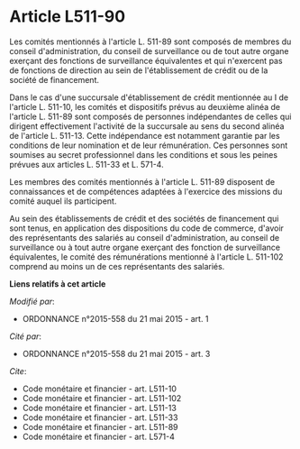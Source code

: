 # Article L511-90

Les comités mentionnés à l'article L. 511-89 sont composés de membres du conseil d'administration, du conseil de surveillance
ou de tout autre organe exerçant des fonctions de surveillance équivalentes et qui n'exercent pas de fonctions de direction
au sein de l'établissement de crédit ou de la société de financement. 

Dans le cas d'une succursale d'établissement de crédit mentionnée au I de l'article L. 511-10, les comités et dispositifs
prévus au deuxième alinéa de l'article L. 511-89 sont composés de personnes indépendantes de celles qui dirigent
effectivement l'activité de la succursale au sens du second alinéa de l'article L. 511-13. Cette indépendance est notamment
garantie par les conditions de leur nomination et de leur rémunération. Ces personnes sont soumises au secret professionnel
dans les conditions et sous les peines prévues aux articles L. 511-33 et L. 571-4. 

Les membres des comités mentionnés à l'article L. 511-89 disposent de connaissances et de compétences adaptées à l'exercice
des missions du comité auquel ils participent. 

Au sein des établissements de crédit et des sociétés de financement qui sont tenus, en application des dispositions du code
de commerce, d'avoir des représentants des salariés au conseil d'administration, au conseil de surveillance ou à tout autre
organe exerçant des fonction de surveillance équivalentes, le comité des rémunérations mentionné à l'article L. 511-102
comprend au moins un de ces représentants des salariés.

**Liens relatifs à cet article**

_Modifié par_:

  - ORDONNANCE n°2015-558 du 21 mai 2015 - art. 1

_Cité par_:

  - ORDONNANCE n°2015-558 du 21 mai 2015 - art. 3

_Cite_:

  - Code monétaire et financier - art. L511-10
  - Code monétaire et financier - art. L511-102
  - Code monétaire et financier - art. L511-13
  - Code monétaire et financier - art. L511-33
  - Code monétaire et financier - art. L511-89
  - Code monétaire et financier - art. L571-4
